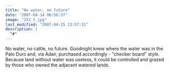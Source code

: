 ```yaml
---
title: "No water, no future"
date: "2007-04-14 06:56:37"
image: "253_t.jpg"
last_modified: "2007-04-25 13:57:31"
description: |
  "#"
---
```


No water, no cattle, no future. Goodnight knew where the water was in the Palo Duro and, via Adair, purchased accordingly - "checker board" style. Because land without water was useless, it could be controlled and grazed by those who owned the adjacent watered lands.
